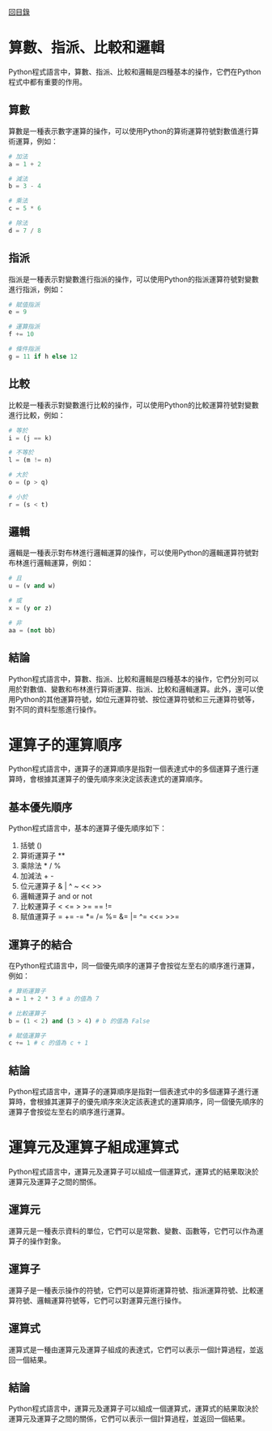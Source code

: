 [回目錄](#)

# 算數、指派、比較和邏輯
Python程式語言中，算數、指派、比較和邏輯是四種基本的操作，它們在Python程式中都有重要的作用。

## 算數
算數是一種表示數字運算的操作，可以使用Python的算術運算符號對數值進行算術運算，例如：

```python
# 加法
a = 1 + 2

# 減法
b = 3 - 4

# 乘法
c = 5 * 6

# 除法
d = 7 / 8
```

## 指派
指派是一種表示對變數進行指派的操作，可以使用Python的指派運算符號對變數進行指派，例如：

```python
# 賦值指派
e = 9

# 運算指派
f += 10

# 條件指派
g = 11 if h else 12
```

## 比較
比較是一種表示對變數進行比較的操作，可以使用Python的比較運算符號對變數進行比較，例如：

```python
# 等於
i = (j == k)

# 不等於
l = (m != n)

# 大於
o = (p > q)

# 小於
r = (s < t)
```

## 邏輯
邏輯是一種表示對布林進行邏輯運算的操作，可以使用Python的邏輯運算符號對布林進行邏輯運算，例如：

```python
# 且
u = (v and w)

# 或
x = (y or z)

# 非
aa = (not bb)
```

## 結論
Python程式語言中，算數、指派、比較和邏輯是四種基本的操作，它們分別可以用於對數值、變數和布林進行算術運算、指派、比較和邏輯運算。此外，還可以使用Python的其他運算符號，如位元運算符號、按位運算符號和三元運算符號等，對不同的資料型態進行操作。


# 運算子的運算順序
Python程式語言中，運算子的運算順序是指對一個表達式中的多個運算子進行運算時，會根據其運算子的優先順序來決定該表達式的運算順序。

## 基本優先順序
Python程式語言中，基本的運算子優先順序如下：

1. 括號 ()
2. 算術運算子 **
3. 乘除法 * / %
4. 加減法 + -
5. 位元運算子 & | ^ ~ << >>
6. 邏輯運算子 and or not
7. 比較運算子 < <= > >= == !=
8. 賦值運算子 = += -= *= /= %= &= |= ^= <<= >>=


## 運算子的結合
在Python程式語言中，同一個優先順序的運算子會按從左至右的順序進行運算，例如：

```python
# 算術運算子
a = 1 + 2 * 3 # a 的值為 7

# 比較運算子
b = (1 < 2) and (3 > 4) # b 的值為 False

# 賦值運算子
c += 1 # c 的值為 c + 1
```

## 結論
Python程式語言中，運算子的運算順序是指對一個表達式中的多個運算子進行運算時，會根據其運算子的優先順序來決定該表達式的運算順序，同一個優先順序的運算子會按從左至右的順序進行運算。



# 運算元及運算子組成運算式
Python程式語言中，運算元及運算子可以組成一個運算式，運算式的結果取決於運算元及運算子之間的關係。

## 運算元
運算元是一種表示資料的單位，它們可以是常數、變數、函數等，它們可以作為運算子的操作對象。

## 運算子
運算子是一種表示操作的符號，它們可以是算術運算符號、指派運算符號、比較運算符號、邏輯運算符號等，它們可以對運算元進行操作。

## 運算式
運算式是一種由運算元及運算子組成的表達式，它們可以表示一個計算過程，並返回一個結果。

## 結論
Python程式語言中，運算元及運算子可以組成一個運算式，運算式的結果取決於運算元及運算子之間的關係，它們可以表示一個計算過程，並返回一個結果。

